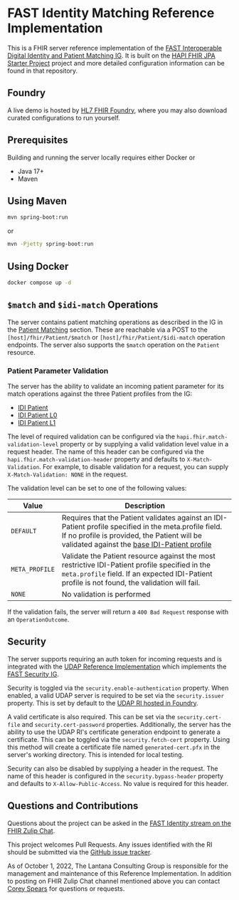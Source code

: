 # FAST Identity Matching Reference Implementation

This is a FHIR server reference implementation of the [FAST Interoperable Digital Identity and Patient Matching IG](https://build.fhir.org/ig/HL7/fhir-identity-matching-ig/).  It is built on the [HAPI FHIR JPA Starter Project](https://github.com/hapifhir/hapi-fhir-jpaserver-starter) project and more detailed configuration information can be found in that repository.

## Foundry
A live demo is hosted by [HL7 FHIR Foundry](https://foundry.hl7.org/products/7dee5dfd-d098-433c-9377-c15faa5c878b), where you may also download curated configurations to run yourself.

## Prerequisites
Building and running the server locally requires either Docker or
- Java 17+
- Maven

## Using Maven

```bash
mvn spring-boot:run
```
or
```bash
mvn -Pjetty spring-boot:run
```

## Using Docker

```bash
docker compose up -d
```

## `$match` and `$idi-match` Operations

The server contains patient matching operations as described in the IG in the [Patient Matching](https://build.fhir.org/ig/HL7/fhir-identity-matching-ig/patient-matching.html) section.  These are reachable via a POST to the `[host]/fhir/Patient/$match` or `[host]/fhir/Patient/$idi-match` operation endpoints.  The server also supports the `$match` operation on the `Patient` resource.

### Patient Parameter Validation

The server has the ability to validate an incoming patient parameter for its match operations against the three Patient profiles from the IG:
- [IDI Patient](https://build.fhir.org/ig/HL7/fhir-identity-matching-ig/StructureDefinition-IDI-Patient.html)
- [IDI Patient L0](https://build.fhir.org/ig/HL7/fhir-identity-matching-ig/StructureDefinition-IDI-Patient-L0.html)
- [IDI Patient L1](https://build.fhir.org/ig/HL7/fhir-identity-matching-ig/StructureDefinition-IDI-Patient-L1.html)

The level of required validation can be configured via the `hapi.fhir.match-validation-level` property or by supplying a valid validation level value in a request header.  The name of this header can be configured via the `hapi.fhir.match-validation-header` property and defaults to `X-Match-Validation`.  For example, to disable validation for a request, you can supply `X-Match-Validation: NONE` in the request.

The validation level can be set to one of the following values:

| Value | Description |
| --- | --- |
| `DEFAULT` | Requires that the Patient validates against an IDI-Patient profile specified in the meta.profile field. If no profile is provided, the Patient will be validated against the [base IDI-Patient profile](http://hl7.org/fhir/us/identity-matching/StructureDefinition/IDI-Patient) |
| `META_PROFILE` | Validate the Patient resource against the most restrictive IDI-Patient profile specified in the `meta.profile` field. If an expected IDI-Patient profile is not found, the validation will fail. |
| `NONE` | No validation is performed |

If the validation fails, the server will return a `400 Bad Request` response with an `OperationOutcome`.


## Security

The server supports requiring an auth token for incoming requests and is integrated with the [UDAP Reference Implementation](https://github.com/HL7-FAST/udap) which implements the [FAST Security IG](https://build.fhir.org/ig/HL7/fhir-udap-security-ig/).

Security is toggled via the `security.enable-authentication` property.  When enabled, a valid UDAP server is required to be set via the `security.issuer` property. This is set by default to the [UDAP RI hosted in Foundry](https://udap-security.fast.hl7.org).

A valid certificate is also required.  This can be set via the `security.cert-file` and `security.cert-password` properties.  Additionally, the server has the ability to use the UDAP RI's certificate generation endpoint to generate a certificate.  This can be toggled via the `security.fetch-cert` property.  Using this method will create a certificate file named `generated-cert.pfx` in the server's working directory.  This is intended for local testing.

Security can also be disabled by supplying a header in the request.  The name of this header is configured in the `security.bypass-header` property and defaults to `X-Allow-Public-Access`.  No value is required for this header.



## Questions and Contributions
Questions about the project can be asked in the [FAST Identity stream on the FHIR Zulip Chat](https://chat.fhir.org/#narrow/stream/294750-FHIR-at-Scale-Taskforce-.28FAST.29.3A-Identity).

This project welcomes Pull Requests. Any issues identified with the RI should be submitted via the [GitHub issue tracker](https://github.com/HL7-FAST/identity-matching/issues).

As of October 1, 2022, The Lantana Consulting Group is responsible for the management and maintenance of this Reference Implementation.
In addition to posting on FHIR Zulip Chat channel mentioned above you can contact [Corey Spears](mailto:corey.spears@lantanagroup.com) for questions or requests.
